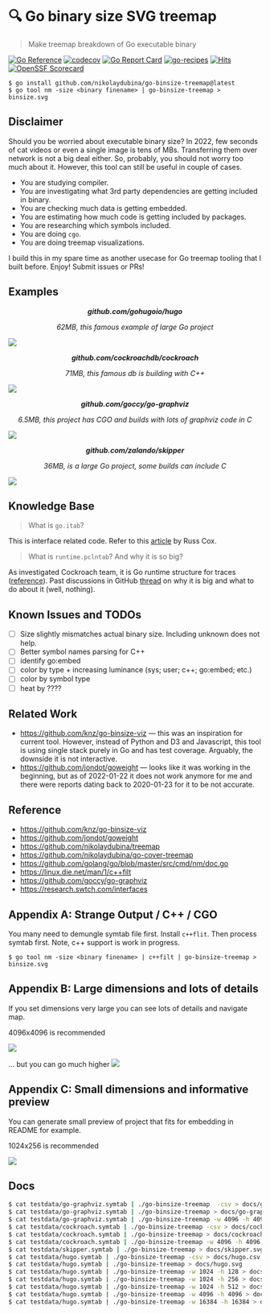 # 🔍 Go binary size SVG treemap

> Make treemap breakdown of Go executable binary

[![Go Reference](https://pkg.go.dev/badge/github.com/nikolaydubina/go-binsize-treemap.svg)](https://pkg.go.dev/github.com/nikolaydubina/go-binsize-treemap)
[![codecov](https://codecov.io/gh/nikolaydubina/go-binsize-treemap/branch/main/graph/badge.svg?token=jK465mG5iO)](https://codecov.io/gh/nikolaydubina/go-binsize-treemap)
[![Go Report Card](https://goreportcard.com/badge/github.com/nikolaydubina/go-binsize-treemap)](https://goreportcard.com/report/github.com/nikolaydubina/go-binsize-treemap)
[![go-recipes](https://raw.githubusercontent.com/nikolaydubina/go-recipes/main/badge.svg?raw=true)](https://github.com/nikolaydubina/go-recipes)
[![Hits](https://hits.sh/github.com/nikolaydubina/go-binsize-treemap.svg?view=today-total)](https://hits.sh/github.com/nikolaydubina/go-binsize-treemap/)
[![OpenSSF Scorecard](https://api.securityscorecards.dev/projects/github.com/nikolaydubina/go-binsize-treemap/badge)](https://securityscorecards.dev/viewer/?uri=github.com/nikolaydubina/go-binsize-treemap)

```
$ go install github.com/nikolaydubina/go-binsize-treemap@latest
$ go tool nm -size <binary finename> | go-binsize-treemap > binsize.svg
```

## Disclaimer

Should you be worried about executable binary size?
In 2022, few seconds of cat videos or even a single image is tens of MBs.
Transferring them over network is not a big deal either.
So, probably, you should not worry too much about it.
However, this tool can still be useful in couple of cases.
- You are studying compiler.
- You are investigating what 3rd party dependencies are getting included in binary.
- You are checking much data is getting embedded.
- You are estimating how much code is getting included by packages.
- You are researching which symbols included.
- You are doing `cgo`.
- You are doing treemap visualizations. 
 
I build this in my spare time as another usecase for Go treemap tooling that I built before. Enjoy! Submit issues or PRs!

## Examples

_<b><p align="center">github.com/gohugoio/hugo</p></b>_
_<p align="center">62MB, this famous example of large Go project</p>_
![](./docs/hugo.svg)

_<b><p align="center">github.com/cockroachdb/cockroach</p></b>_
_<p align="center">71MB, this famous db is building with C++</p>_
![](./docs/cockroach.svg)

_<b><p align="center">github.com/goccy/go-graphviz</p></b>_
_<p align="center">6.5MB, this project has CGO and builds with lots of graphviz code in C</p>_
![](./docs/go-graphviz.svg)

_<b><p align="center">github.com/zalando/skipper</p></b>_
_<p align="center">36MB, is a large Go project, some builds can include C</p>_
![](./docs/skipper.svg)

## Knowledge Base

> What is `go.itab`?

This is interface related code.
Refer to this [article](https://research.swtch.com/interfaces) by Russ Cox.

> What is `runtime.pclntab`? And why it is so big?

As investigated Cockroach team, it is Go runtime structure for traces ([reference](https://www.cockroachlabs.com/blog/go-file-size/)).
Past discussions in GitHub [thread](https://github.com/golang/go/issues/36313) on why it is big and what to do about it (well, nothing).

## Known Issues and TODOs

- [ ] Size slightly mismatches actual binary size. Including unknown does not help.
- [ ] Better symbol names parsing for C++
- [ ] identify go:embed
- [ ] color by type + increasing luminance (sys; user; c++; go:embed; etc.)
- [ ] color by symbol type
- [ ] heat by ????

## Related Work

- https://github.com/knz/go-binsize-viz — this was an inspiration for current tool. However, instead of Python and D3 and Javascript, this tool is using single stack purely in Go and has test coverage. Arguably, the downside it is not interactive.
- https://github.com/jondot/goweight — looks like it was working in the beginning, but as of 2022-01-22 it does not work anymore for me and there were reports dating back to 2020-01-23 for it to be not accurate.

## Reference

- https://github.com/knz/go-binsize-viz
- https://github.com/jondot/goweight
- https://github.com/nikolaydubina/treemap
- https://github.com/nikolaydubina/go-cover-treemap
- https://github.com/golang/go/blob/master/src/cmd/nm/doc.go
- https://linux.die.net/man/1/c++filt
- https://github.com/goccy/go-graphviz
- https://research.swtch.com/interfaces

## Appendix A: Strange Output / C++ / CGO

You many need to demungle symtab file first. Install `c++flit`. Then process symtab first.
Note, c++ support is work in progress.

```
$ go tool nm -size <binary finename> | c++filt | go-binsize-treemap > binsize.svg
```

## Appendix B: Large dimensions and lots of details

If you set dimensions very large you can see lots of details and navigate map.

4096x4096 is recommended

![](./docs/hugo-4096x4096.svg)

... but you can go much higher
![](./docs/hugo-16384x16384.svg)

## Appendix C: Small dimensions and informative preview

You can generate small preview of project that fits for embedding in README for example.

1024x256 is recommended

![](./docs/hugo-1024x256.svg)

## Docs

```bash
$ cat testdata/go-graphviz.symtab | ./go-binsize-treemap  -csv > docs/go-graphviz.csv
$ cat testdata/go-graphviz.symtab | ./go-binsize-treemap > docs/go-graphviz.svg
$ cat testdata/go-graphviz.symtab | ./go-binsize-treemap -w 4096 -h 4096 > docs/go-graphviz-4096x4096.svg
$ cat testdata/cockroach.symtab | ./go-binsize-treemap -csv > docs/cockroach.csv
$ cat testdata/cockroach.symtab | ./go-binsize-treemap > docs/cockroach.svg
$ cat testdata/cockroach.symtab | ./go-binsize-treemap -w 4096 -h 4096 > docs/cockroach-4096x4096.svg
$ cat testdata/skipper.symtab | ./go-binsize-treemap > docs/skipper.svg
$ cat testdata/hugo.symtab | ./go-binsize-treemap -csv > docs/hugo.csv
$ cat testdata/hugo.symtab | ./go-binsize-treemap > docs/hugo.svg
$ cat testdata/hugo.symtab | ./go-binsize-treemap -w 1024 -h 128 > docs/hugo-1024x128.svg
$ cat testdata/hugo.symtab | ./go-binsize-treemap -w 1024 -h 256 > docs/hugo-1024x256.svg
$ cat testdata/hugo.symtab | ./go-binsize-treemap -w 1024 -h 512 > docs/hugo-1024x512.svg
$ cat testdata/hugo.symtab | ./go-binsize-treemap -w 4096 -h 4096 > docs/hugo-4096x4096.svg
$ cat testdata/hugo.symtab | ./go-binsize-treemap -w 16384 -h 16384 > docs/hugo-16384x16384.svg
```

